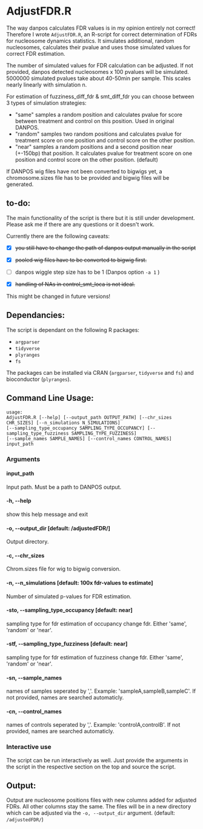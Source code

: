 # AdjustFDR.R

The way danpos calculates FDR values is in my opinion entirely not correct! Therefore I wrote `AdjustFDR.R`, an R-script for correct determination of FDRs for nucleosome dynamics statistics. It simulates additional, random nucleosomes, calculates their pvalue and uses those simulated values for correct FDR estimation.

The number of simulated values for FDR calculation can be adjusted. If not provided, danpos detected nucleosomes x 100 pvalues will be simulated. 5000000 simulated pvalues take about 40-50min per sample. This scales nearly linearly with simulation n.

For estimation of fuzziness_diff_fdr & smt_diff_fdr you can choose between 3 types of simulation strategies:

- "same" samples a random position and calculates pvalue for score between treatment and control on this position. Used in original DANPOS.
- "random" samples two random positions and calculates pvalue for treatment score on one position and control score on the other position.
- "near" samples a random positions and a second position near (+-150bp) that position. It calculates pvalue for treatment score on one position and control score on the other position. (default)

If DANPOS wig files have not been converted to bigwigs yet, a chromosome.sizes file has to be provided and bigwig files will be generated.

## to-do:

The main functionality of the script is there but it is still under development. Please ask me if there are any questions or it doesn't work.

Currently there are the following caveats:

- [x] ~~you still have to change the path of danpos output manually in the script~~

- [x] ~~pooled wig files have to be converted to bigwig first.~~

- [ ] danpos wiggle step size has to be 1 (Danpos option `-a 1` )

- [x] ~~handling of NAs in control_smt_loca is not ideal.~~

This might be changed in future versions!

## Dependancies:
The script is dependant on the following R packages:

- `argparser`
- `tidyverse`
- `plyranges`
- `fs`

The packages can be installed via CRAN (`argparser`, `tidyverse` and `fs`) and bioconductor (`plyranges`).

## Command Line Usage:

    usage: 
    AdjustFDR.R [--help] [--output_path OUTPUT_PATH] [--chr_sizes CHR_SIZES] [--n_simulations N_SIMULATIONS] 
    [--sampling_type_occupancy SAMPLING_TYPE_OCCUPANCY] [--sampling_type_fuzziness SAMPLING_TYPE_FUZZINESS]
    [--sample_names SAMPLE_NAMES] [--control_names CONTROL_NAMES] input_path

### Arguments

#### input_path

Input path. Must be a path to DANPOS output.

#### -h, --help

show this help message and exit

#### -o, --output_dir [default: /adjustedFDR/]

Output directory.

#### -c, --chr_sizes

Chrom.sizes file for wig to bigwig conversion.

#### -n, --n_simulations [default: 100x fdr-values to estimate]

Number of simulated p-values for FDR estimation. 

#### -sto, --sampling_type_occupancy [default: near]

sampling type for fdr estimation of occupancy change fdr. 
Either 'same', 'random' or 'near'.

#### -stf, --sampling_type_fuzziness [default: near]

sampling type for fdr estimation of fuzziness change fdr. 
Either 'same', 'random' or 'near'.

#### -sn, --sample_names

names of samples seperated by ','. Example: 'sampleA,sampleB,sampleC'. If not provided, names are searched automaticly.

#### -cn, --control_names

names of controls seperated by ','. Example: 'controlA,controlB'. If not provided, names are searched automaticly.

### Interactive use

The script can be run interactively as well. Just provide the arguments in the script in the respective section on the top and source the script.

## Output:

Output are nucleosome positions files with new columns added for adjusted FDRs. All other columns stay the same. The files will be in a new directory which can be adjusted via the `-o, --output_dir` argument. (default: `/adjustedFDR/`)
